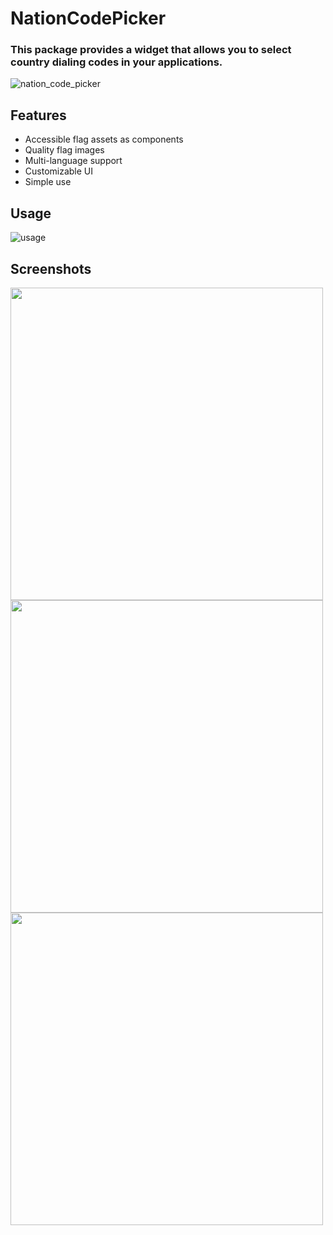 # NationCodePicker
### This package provides a widget that allows you to select country dialing codes in your applications.
![nation_code_picker](https://github.com/user-attachments/assets/abda6302-62bb-41c2-ae4c-5f12e46c545f)

## Features
- Accessible flag assets as components
- Quality flag images
- Multi-language support
- Customizable UI
- Simple use

## Usage
![usage](https://github.com/user-attachments/assets/379af67b-452e-4eec-b543-d0adf169de0b)

## Screenshots
<img src="https://github.com/user-attachments/assets/b6753501-be7e-45fa-9df9-130cd24de7c0" height="500">
<img src="https://github.com/user-attachments/assets/69f375a2-56e5-448b-94b8-32e03716f7a2" height="500">
<img src="https://github.com/user-attachments/assets/e86d639c-02a0-488d-8645-ae7a93d22a00" height="500">
